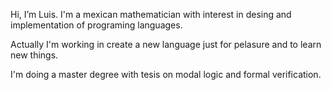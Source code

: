 Hi, I’m Luis. I'm a mexican mathematician with interest in desing and implementation of programing languages.

Actually I'm working in create a new language just for pelasure and to learn new things.

I'm doing a master degree with tesis on modal logic and formal verification.
